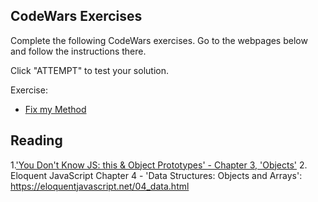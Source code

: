 ## CodeWars Exercises

Complete the following CodeWars exercises. Go to the webpages below and follow the instructions there.

Click "ATTEMPT" to test your solution.

Exercise:

- [Fix my Method](https://www.codewars.com/kata/558710234f02dcc4a8000005)

## Reading

1.['You Don't Know JS: this & Object Prototypes' - Chapter 3, 'Objects'](https://github.com/getify/You-Dont-Know-JS/blob/1st-ed/this%20%26%20object%20prototypes/ch3.md)
2. Eloquent JavaScript Chapter 4 - 'Data Structures: Objects and Arrays': https://eloquentjavascript.net/04_data.html


